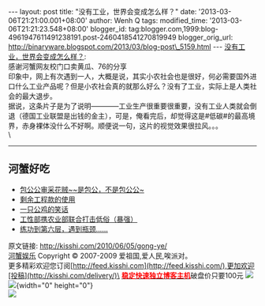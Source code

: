 --- layout: post title: "没有工业，世界会变成怎么样？" date:
'2013-03-06T21:21:00.001+08:00' author: Wenh Q tags: modified\_time:
'2013-03-06T21:21:23.548+08:00' blogger\_id:
tag:blogger.com,1999:blog-4961947611491238191.post-2460418541270819949
blogger\_orig\_url:
http://binaryware.blogspot.com/2013/03/blog-post\_5159.html ---
[没有工业，世界会变成怎么样？](http://kisshi.com/2010/06/05/gong-ye/):\
感谢河蟹网友校门口卖黄瓜、76的分享\
印象中，网上有次遇到一人，大概是说，其实小农社会也是很好，何必需要国外进口什么工业产品呢？但是小农社会真的就那么好么？没有了工业，实际上是人类社会的最大退步。\
据说，这条片子是为了说明————工业生产很重要很重要，没有工业人类就会倒退（德国工业联盟是出钱的金主），可是，俺看完后，却觉得这是\#低碳\#的最高境界，赤身裸体没什么不好啊。顺便说一句，这片的视觉效果很拉风。。。\
\

------------------------------------------------------------------------

河蟹好吃
--------

-   [包公公审采花贼\~\~是包公，不是包公公\~](http://kisshi.com/2009/12/24/bao-gong-gong/ "Permanent Link: 包公公审采花贼~~是包公，不是包公公~")
-   [剩余工程款的使用](http://kisshi.com/2009/08/31/gong-cheng-kuan/ "Permanent Link: 剩余工程款的使用")
-   [一只公鸡的笑话](http://kisshi.com/2010/03/11/gong-ji/ "Permanent Link: 一只公鸡的笑话")
-   [工性部携农业部联合打击低俗（暴强）](http://kisshi.com/2009/12/30/gong-xing-bu/ "Permanent Link: 工性部携农业部联合打击低俗（暴强）")
-   [练功到第六层，遇到瓶颈……](http://kisshi.com/2009/08/13/lian-gong/ "Permanent Link: 练功到第六层，遇到瓶颈……")

原文链接: <http://kisshi.com/2010/06/05/gong-ye/>\
[河蟹娱乐](http://kisshi.com/) Copyright © 2007-2009
爱祖国,爱人民,唉派对。\
更多精彩欢迎您订阅[http://feed.kisshi.com](http://feed.kisshi.com/),更加欢迎[投稿](http://kisshi.com/delivery/)\
[**<span
style="color: red;">稳定快速独立博客主机</span>**](http://www.gegehost.com/)破盘价只要100元
![](http://img.tongji.linezing.com/922164/tongji.gif)\
![](http://www1.feedsky.com/t1/375035644/kisshi/feedsky/s.gif?r=http://kisshi.com/2010/06/05/gong-ye/){width="0"
height="0"}\
[![](http://www1.feedsky.com/r/i/feedsky/kisshi/375035644/art01.gif)](http://www1.feedsky.com/r/l/feedsky/kisshi/375035644/art01.html)
